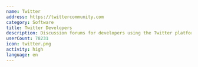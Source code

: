 ```yaml
---
name: Twitter
address: https://twittercommunity.com
category: Software
title: Twitter Developers
description: Discussion forums for developers using the Twitter platform and APIs
userCount: 78231
icon: twitter.png
activity: high
language: en
---
```

